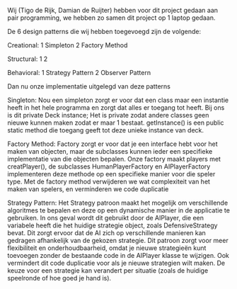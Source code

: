 Wij (Tigo de Rijk, Damian de Ruijter) hebben voor dit project gedaan aan pair programming, we hebben zo samen dit project op 1 laptop gedaan.

De 6 design patterns die wij hebben toegevoegd zijn de volgende:

Creational:
1 Simpleton
2 Factory Method

Structural:
1
2

Behavioral:
1 Strategy Pattern
2 Observer Pattern


Dan nu onze implementatie uitgelegd van deze patterns

Singleton:  Nou een simpleton zorgt er voor dat een class maar een instantie heeft in het hele programma en zorgt dat alles er toegang tot heeft. Bij ons is dit private Deck instance;
Het is private zodat andere classes geen nieuwe kunnen maken zodat er maar 1 bestaat.
getInstance() is een public static method die toegang geeft tot deze unieke instance van deck.

Factory Method:  Factory zorgt er voor dat je een interface hebt voor het maken van objecten, maar de subclasses kunnen ieder een specifieke implementatie van die objecten bepalen.
Onze factory maakt players met creatPlayer(), de subclasses HumanPlayerFactory en AIPlayerFactory implementeren deze methode op een specifieke manier voor die speler type.
Met de factory method verwijderen we wat complexiteit van het maken van spelers, en verminderen we code duplicatie



Strategy Pattern: Het Strategy patroon maakt het mogelijk om verschillende algoritmes te bepalen en deze op een dynamische manier in de applicatie te gebruiken. In ons geval wordt dit gebruikt door de AIPlayer, die een variabele heeft die het huidige strategie object, zoals DefensiveStrategy bevat. Dit zorgt ervoor dat de AI zich op verschillende manieren kan gedragen afhankelijk van de gekozen strategie. Dit patroon zorgt voor meer flexibiliteit en onderhoudbaarheid, omdat je nieuwe strategieën kunt toevoegen zonder de bestaande code in de AIPlayer klasse te wijzigen. Ook vermindert dit code duplicatie voor als je nieuwe strategien wilt maken.
De keuze voor een strategie kan verandert per situatie (zoals de huidige speelronde of hoe goed je hand is).
